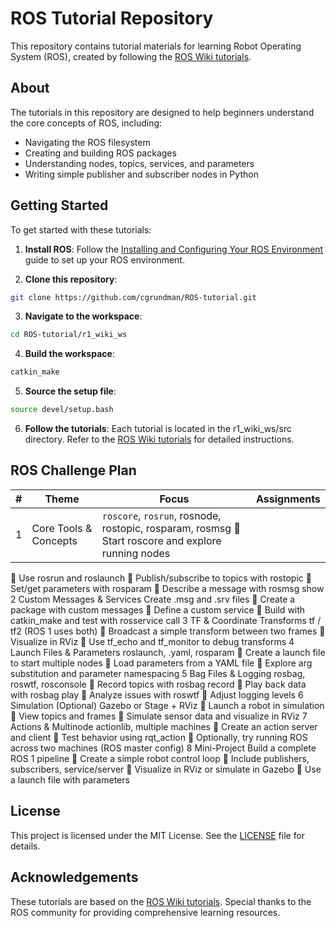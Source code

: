 # ROS Tutorial Repository

This repository contains tutorial materials for learning Robot Operating System (ROS), created by following the [ROS Wiki tutorials](https://wiki.ros.org/ROS/Tutorials).

## About

The tutorials in this repository are designed to help beginners understand the core concepts of ROS, including:

- Navigating the ROS filesystem
- Creating and building ROS packages
- Understanding nodes, topics, services, and parameters
- Writing simple publisher and subscriber nodes in Python

## Getting Started

To get started with these tutorials:

1. **Install ROS**: Follow the [Installing and Configuring Your ROS Environment](https://wiki.ros.org/ROS/Tutorials/InstallingandConfiguringROSEnvironment) guide to set up your ROS environment.

2. **Clone this repository**:

```bash
git clone https://github.com/cgrundman/ROS-tutorial.git
```

3. **Navigate to the workspace**:

```bash
cd ROS-tutorial/r1_wiki_ws
```

4. **Build the workspace**:

```bash
catkin_make
```

5. **Source the setup file**:

```bash
source devel/setup.bash
```

6. **Follow the tutorials**: Each tutorial is located in the r1_wiki_ws/src directory. Refer to the [ROS Wiki tutorials](https://wiki.ros.org/ROS/Tutorials) for detailed instructions.

## ROS Challenge Plan

| # | Theme | Focus | Assignments |
|---|-------|-------|-------------|
| 1	| Core Tools & Concepts | `roscore`, `rosrun`, rosnode, rostopic, rosparam, rosmsg	🔹 Start roscore and explore running nodes
🔹 Use rosrun and roslaunch
🔹 Publish/subscribe to topics with rostopic
🔹 Set/get parameters with rosparam
🔹 Describe a message with rosmsg show
2	Custom Messages & Services	Create .msg and .srv files	🔹 Create a package with custom messages
🔹 Define a custom service
🔹 Build with catkin_make and test with rosservice call
3	TF & Coordinate Transforms	tf / tf2 (ROS 1 uses both)	🔹 Broadcast a simple transform between two frames
🔹 Visualize in RViz
🔹 Use tf_echo and tf_monitor to debug transforms
4	Launch Files & Parameters	roslaunch, .yaml, rosparam	🔹 Create a launch file to start multiple nodes
🔹 Load parameters from a YAML file
🔹 Explore arg substitution and parameter namespacing
5	Bag Files & Logging	rosbag, roswtf, rosconsole	🔹 Record topics with rosbag record
🔹 Play back data with rosbag play
🔹 Analyze issues with roswtf
🔹 Adjust logging levels
6	Simulation (Optional)	Gazebo or Stage + RViz	🔹 Launch a robot in simulation
🔹 View topics and frames
🔹 Simulate sensor data and visualize in RViz
7	Actions & Multinode	actionlib, multiple machines	🔹 Create an action server and client
🔹 Test behavior using rqt_action
🔹 Optionally, try running ROS across two machines (ROS master config)
8	Mini-Project	Build a complete ROS 1 pipeline	🔹 Create a simple robot control loop
🔹 Include publishers, subscribers, service/server
🔹 Visualize in RViz or simulate in Gazebo
🔹 Use a launch file with parameters

## License
This project is licensed under the MIT License. See the [LICENSE](https://github.com/cgrundman/ROS-tutorial/blob/main/LICENSE) file for details.

## Acknowledgements

These tutorials are based on the [ROS Wiki tutorials](https://wiki.ros.org/ROS/Tutorials). Special thanks to the ROS community for providing comprehensive learning resources.
